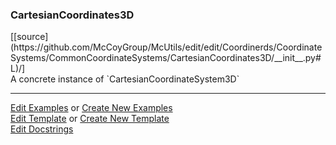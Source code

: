 ### <a id="McUtils.Coordinerds.CoordinateSystems.CommonCoordinateSystems.CartesianCoordinates3D">CartesianCoordinates3D</a> 
<div class="docs-source-link" markdown="1">
[[source](https://github.com/McCoyGroup/McUtils/edit/edit/Coordinerds/CoordinateSystems/CommonCoordinateSystems/CartesianCoordinates3D/__init__.py#L)/]
</div>
A concrete instance of `CartesianCoordinateSystem3D`



___

[Edit Examples](https://github.com/McCoyGroup/McUtils/edit/edit/ci/examples/McUtils/Coordinerds/CoordinateSystems/CommonCoordinateSystems/CartesianCoordinates3D.md) or 
[Create New Examples](https://github.com/McCoyGroup/McUtils/new/edit/?filename=ci/examples/McUtils/Coordinerds/CoordinateSystems/CommonCoordinateSystems/CartesianCoordinates3D.md) <br/>
[Edit Template](https://github.com/McCoyGroup/McUtils/edit/edit/ci/docs/McUtils/Coordinerds/CoordinateSystems/CommonCoordinateSystems/CartesianCoordinates3D.md) or 
[Create New Template](https://github.com/McCoyGroup/McUtils/new/edit/?filename=ci/docs/templates/McUtils/Coordinerds/CoordinateSystems/CommonCoordinateSystems/CartesianCoordinates3D.md) <br/>
[Edit Docstrings](https://github.com/McCoyGroup/McUtils/edit/edit/Coordinerds/CoordinateSystems/CommonCoordinateSystems/CartesianCoordinates3D/__init__.py#L?message=Update%20Docs)

